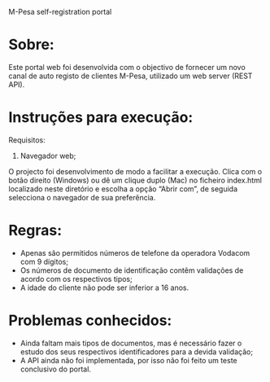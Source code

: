 M-Pesa self-registration portal

Sobre:
======
Este portal web foi desenvolvida com o objectivo de fornecer um novo canal de auto registo de clientes M-Pesa, utilizado um web server (REST API).

Instruções para execução:
=========================
Requisitos:
1. Navegador web;

O projecto foi desenvolvimento de modo a facilitar a execução. Clica com o botão direito (Windows) ou dê um clique duplo (Mac) no ficheiro index.html localizado neste diretório e escolha a opção “Abrir com”, de seguida selecciona o navegador de sua preferência.

Regras:
=======
* Apenas são permitidos números de telefone da operadora Vodacom com 9 dígitos;
* Os números de documento de identificação contêm validações de acordo com os respectivos tipos;
* A idade do cliente não pode ser inferior a 16 anos.

Problemas conhecidos:
=====================
* Ainda faltam mais tipos de documentos, mas é necessário fazer o estudo dos seus respectivos identificadores para a devida validação;
* A API ainda não foi implementada, por isso não foi feito um teste conclusivo do portal.
